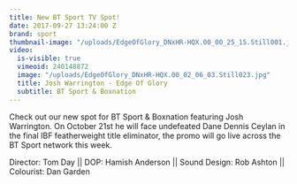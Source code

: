 ```yaml
---
title: New BT Sport TV Spot!
date: 2017-09-27 13:24:00 Z
brand: sport
thumbnail-image: "/uploads/EdgeOfGlory_DNxHR-HQX.00_00_25_15.Still001.jpg"
video:
  is-visible: true
  vimeoid: 240148872
  image: "/uploads/EdgeOfGlory_DNxHR-HQX.00_02_06_03.Still023.jpg"
  title: Josh Warrington - Edge Of Glory
  subtitle: BT Sport & Boxnation
---
```


Check out our new spot for BT Sport & Boxnation featuring Josh Warrington. On October 21st he will face undefeated Dane Dennis Ceylan in the final IBF featherweight title eliminator, the promo will go live across the BT Sport network this week.

Director: Tom Day ||
DOP: Hamish Anderson ||
Sound Design: Rob Ashton ||
Colourist: Dan Garden
